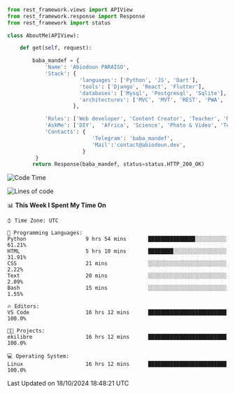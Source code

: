###
```python
from rest_framework.views import APIView
from rest_framework.response import Response
from rest_framework import status

class AboutMe(APIView):

    def get(self, request):

        baba_mandef = {
            'Name': 'Abiodoun PARAISO',
            'Stack': {
                       'languages': ['Python', 'JS', 'Dart'],
                       'tools': ['Django', 'React', 'Flutter'],
                       'databases': ['Mysql', 'Postgresql', 'Sqlite'],
                       'architectures': ['MVC', 'MVT', 'REST', 'PWA', 'SPA', 'MicroServices']
                     },

            'Roles': ['Web developer', 'Content Creator', 'Teacher', 'Mentor'],
            'AskMe': ['DIY',  'Africa', 'Science', 'Photo & Video', 'Tech'],
            'Contacts': {
                           'Telegram': 'baba_mandef',
                           'Mail':'contact@abiodoun.dev',
                        }
         }
        return Response(baba_mandef, status=status.HTTP_200_OK)

```                    

<!--START_SECTION:waka-->
![Code Time](http://img.shields.io/badge/Code%20Time-1%2C164%20hrs%2059%20mins-blue)

![Lines of code](https://img.shields.io/badge/From%20Hello%20World%20I%27ve%20Written-420%20Thousand%20lines%20of%20code-blue)

📊 **This Week I Spent My Time On** 

```text
⌚︎ Time Zone: UTC

💬 Programming Languages: 
Python                   9 hrs 54 mins       ███████████████░░░░░░░░░░   61.21% 
HTML                     5 hrs 10 mins       ████████░░░░░░░░░░░░░░░░░   31.91% 
CSS                      21 mins             ░░░░░░░░░░░░░░░░░░░░░░░░░   2.22% 
Text                     20 mins             ░░░░░░░░░░░░░░░░░░░░░░░░░   2.09% 
Bash                     15 mins             ░░░░░░░░░░░░░░░░░░░░░░░░░   1.55%

🔥 Editors: 
VS Code                  16 hrs 12 mins      █████████████████████████   100.0%

🐱‍💻 Projects: 
ekilibre                 16 hrs 12 mins      █████████████████████████   100.0%

💻 Operating System: 
Linux                    16 hrs 12 mins      █████████████████████████   100.0%

```


 Last Updated on 18/10/2024 18:48:21 UTC
<!--END_SECTION:waka-->
